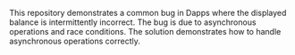 This repository demonstrates a common bug in Dapps where the displayed balance is intermittently incorrect. The bug is due to asynchronous operations and race conditions. The solution demonstrates how to handle asynchronous operations correctly.